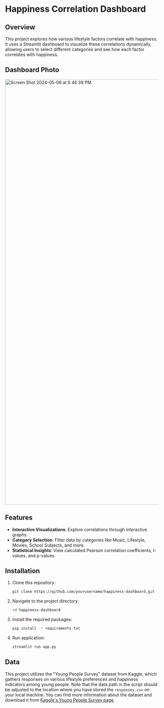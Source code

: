 # Happiness Correlation Dashboard

## Overview
This project explores how various lifestyle factors correlate with happiness. It uses a Streamlit dashboard to visualize these correlations dynamically, allowing users to select different categories and see how each factor correlates with happiness.

## Dashboard Photo
<img width="1388" alt="Screen Shot 2024-05-06 at 6 46 39 PM" src="https://github.com/eric-rosenbaum/Happiness_data/assets/161375414/a9437ee8-9e09-4564-a273-a96713402b32">


## Features
- **Interactive Visualizations**: Explore correlations through interactive graphs.
- **Category Selection**: Filter data by categories like Music, Lifestyle, Movies, School Subjects, and more.
- **Statistical Insights**: View calculated Pearson correlation coefficients, t-values, and p-values.

## Installation

1. Clone this repository:
   ```bash
   git clone https://github.com/yourusername/happiness-dashboard.git
   
2. Navigate to the project directory:
   ```bash
   cd happiness-dashboard
3. Install the required packages:
    ```bash
    pip install -r requirements.txt

4. Run application:
    ```bash
    streamlit run app.py

## Data
This project utilizes the "Young People Survey" dataset from Kaggle, which gathers responses on various
lifestyle preferences and happiness indicators among young people. Note that the data path in the script
should be adjusted to the location where you have stored the `responses.csv` on your local machine.
You can find more information about the dataset and download it from [Kaggle's Young People Survey page](https://www.kaggle.com/datasets/miroslavsabo/young-people-survey).



